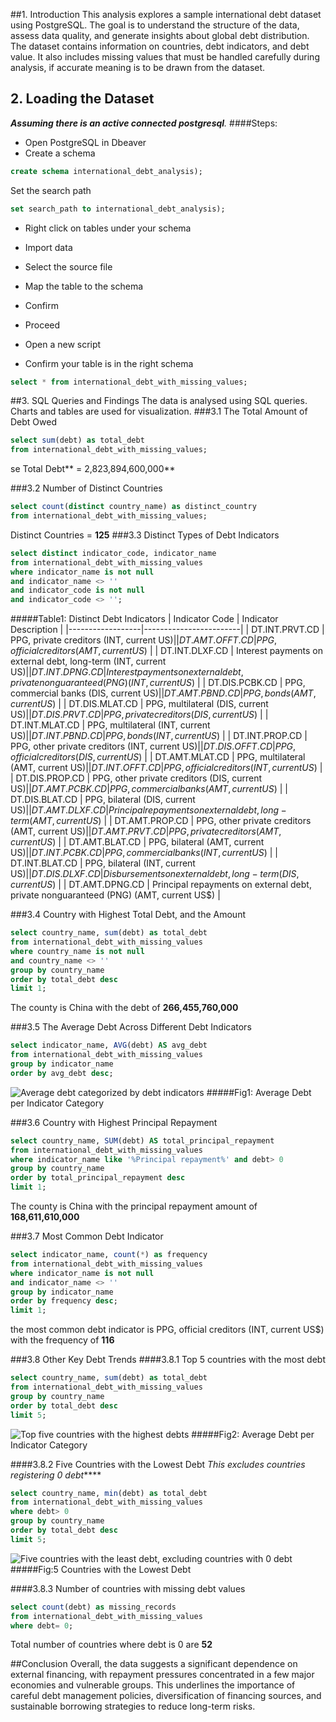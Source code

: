 ##1.	Introduction
This analysis explores a sample international debt dataset using PostgreSQL. The goal is to understand the structure of the data, assess data quality, and generate insights about global debt distribution. The dataset contains information on countries, debt indicators, and debt value. It also includes missing values that must be handled carefully during analysis, if accurate meaning is to be drawn from the dataset.

## 2.	Loading the Dataset 
***Assuming there is an active connected postgresql**.* 
####Steps:
- Open PostgreSQL in Dbeaver
- Create a schema
```sql
create schema international_debt_analysis);
```
Set the search path 
```sql
set search_path to international_debt_analysis);
```

- Right click on tables under your schema
- Import data 

- Select the source file

- Map the table to the schema

- Confirm 

- Proceed

- Open a new script

- Confirm your table is in the right schema

```sql
select * from international_debt_with_missing_values;
```
##3.	SQL Queries and Findings
The data is analysed using SQL queries.  Charts and tables are used for visualization. 
###3.1	The Total Amount of Debt Owed
```sql
select sum(debt) as total_debt 
from international_debt_with_missing_values;
```
se Total Debt** = 2,823,894,600,000**

###3.2	Number of Distinct Countries
```sql
select count(distinct country_name) as distinct_country 
from international_debt_with_missing_values;
```
Distinct Countries = **125**
###3.3	Distinct Types of Debt Indicators
```sql
select distinct indicator_code, indicator_name
from international_debt_with_missing_values
where indicator_name is not null
and indicator_name <> ''
and indicator_code is not null
and indicator_code <> '';
```
#####Table1: Distinct Debt Indicators
| Indicator Code   | Indicator Description |
|------------------|------------------------|
| DT.INT.PRVT.CD   | PPG, private creditors (INT, current US$) |
| DT.AMT.OFFT.CD   | PPG, official creditors (AMT, current US$) |
| DT.INT.DLXF.CD   | Interest payments on external debt, long-term (INT, current US$) |
| DT.INT.DPNG.CD   | Interest payments on external debt, private nonguaranteed (PNG) (INT, current US$) |
| DT.DIS.PCBK.CD   | PPG, commercial banks (DIS, current US$) |
| DT.AMT.PBND.CD   | PPG, bonds (AMT, current US$) |
| DT.DIS.MLAT.CD   | PPG, multilateral (DIS, current US$) |
| DT.DIS.PRVT.CD   | PPG, private creditors (DIS, current US$) |
| DT.INT.MLAT.CD   | PPG, multilateral (INT, current US$) |
| DT.INT.PBND.CD   | PPG, bonds (INT, current US$) |
| DT.INT.PROP.CD   | PPG, other private creditors (INT, current US$) |
| DT.DIS.OFFT.CD   | PPG, official creditors (DIS, current US$) |
| DT.AMT.MLAT.CD   | PPG, multilateral (AMT, current US$) |
| DT.INT.OFFT.CD   | PPG, official creditors (INT, current US$) |
| DT.DIS.PROP.CD   | PPG, other private creditors (DIS, current US$) |
| DT.AMT.PCBK.CD   | PPG, commercial banks (AMT, current US$) |
| DT.DIS.BLAT.CD   | PPG, bilateral (DIS, current US$) |
| DT.AMT.DLXF.CD   | Principal repayments on external debt, long-term (AMT, current US$) |
| DT.AMT.PROP.CD   | PPG, other private creditors (AMT, current US$) |
| DT.AMT.PRVT.CD   | PPG, private creditors (AMT, current US$) |
| DT.AMT.BLAT.CD   | PPG, bilateral (AMT, current US$) |
| DT.INT.PCBK.CD   | PPG, commercial banks (INT, current US$) |
| DT.INT.BLAT.CD   | PPG, bilateral (INT, current US$) |
| DT.DIS.DLXF.CD   | Disbursements on external debt, long-term (DIS, current US$) |
| DT.AMT.DPNG.CD   | Principal repayments on external debt, private nonguaranteed (PNG) (AMT, current US$) |

###3.4	Country with Highest Total Debt, and the Amount
```sql
select country_name, sum(debt) as total_debt
from international_debt_with_missing_values
where country_name is not null
and country_name <> ''
group by country_name
order by total_debt desc
limit 1;
```
The county is China	with the debt of  **266,455,760,000**

###3.5	The Average Debt Across Different Debt Indicators
```sql
select indicator_name, AVG(debt) AS avg_debt
from international_debt_with_missing_values
group by indicator_name
order by avg_debt desc;
```

![Average debt categorized by debt indicators](https://dev-to-uploads.s3.amazonaws.com/uploads/articles/59mzgs5xpdjonux8g4rb.png)
#####Fig1: Average Debt per Indicator Category


###3.6	Country with Highest Principal Repayment
```sql
select country_name, SUM(debt) AS total_principal_repayment
from international_debt_with_missing_values
where indicator_name like '%Principal repayment%' and debt> 0
group by country_name
order by total_principal_repayment desc
limit 1;
```
The county is China with the principal repayment amount of **168,611,610,000**

###3.7	Most Common Debt Indicator 
```sql
select indicator_name, count(*) as frequency
from international_debt_with_missing_values
where indicator_name is not null
and indicator_name <> ''
group by indicator_name
order by frequency desc;
limit 1;
```
the most common debt indicator is PPG, official creditors (INT, current US$) with the frequency of **116**

###3.8	Other Key Debt Trends
####3.8.1	Top 5 countries with the most debt

```sql
select country_name, sum(debt) as total_debt
from international_debt_with_missing_values
group by country_name
order by total_debt desc
limit 5;
```

![Top five countries with the highest debts](https://dev-to-uploads.s3.amazonaws.com/uploads/articles/vkpmk0bn7h2ws82i8ygt.png)
#####Fig2: Average Debt per Indicator Category

####3.8.2	Five Countries with the Lowest Debt
*This excludes countries registering 0 debt*****
```sql
select country_name, min(debt) as total_debt
from international_debt_with_missing_values
where debt> 0 
group by country_name
order by total_debt desc
limit 5;
```

![Five countries with the least debt, excluding countries with 0 debt](https://dev-to-uploads.s3.amazonaws.com/uploads/articles/r3gzm7mqj1z942sbkkha.png)
#####Fig:5 Countries with the Lowest Debt

####3.8.3	Number of countries with missing debt values
```sql
select count(debt) as missing_records
from international_debt_with_missing_values
where debt= 0;
```
Total number of countries where debt is 0 are **52**

##Conclusion
Overall, the data suggests a significant dependence on external financing, with repayment pressures concentrated in a few major economies and vulnerable groups. This underlines the importance of careful debt management policies, diversification of financing sources, and sustainable borrowing strategies to reduce long-term risks.

